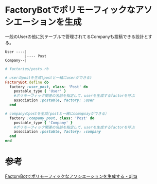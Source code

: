 # FactoryBotでポリモーフィックなアソシエーションを生成

一般のUserの他に別テーブルで管理されてるCompanyも投稿できる設計とする。

```
User ----|
         |---- Post
Company--|
```

```ruby
# factories/posts.rb

# userのpostを生成(postと一緒にuserができる)
FactoryBot.define do
  factory :user_post, class: 'Post' do
    postable_type { 'User' }
    #ポリモーフィック関連の名前を指定して、userを生成するfactorを呼ぶ
    association :postable, factory: :user
  end

# companyのpostを生成(postと一緒にcomapnayができる）
  factory :company_post, class: 'Post' do
    postable_type { 'Company' }
    #ポリモーフィック関連の名前を指定して、userを生成するfactorを呼ぶ
    association :postable, factory: :company
  end
end
```

# 参考

[FactoryBotでポリモーフィックなアソシエーションを生成する - qiita](https://qiita.com/Paul_Dirac/items/5242f2a030a88ca159f1)